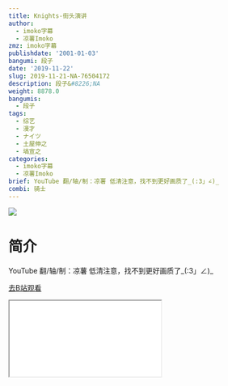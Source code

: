 ```yaml
---
title: Knights-街头演讲
author:
  - imoko字幕
  - 凉薯Imoko
zmz: imoko字幕
publishdate: '2001-01-03'
bangumi: 段子
date: '2019-11-22'
slug: 2019-11-21-NA-76504172
description: 段子&#8226;NA
weight: 8878.0
bangumis:
  - 段子
tags:
  - 综艺
  - 漫才
  - ナイツ
  - 土屋伸之
  - 塙宣之
categories:
  - imoko字幕
  - 凉薯Imoko
brief: YouTube 翻/轴/制：凉薯 低清注意，找不到更好画质了_(:3」∠)_
combi: 骑士
---
```

![](https://raw.githubusercontent.com/tcgriffith/owaraisite/master/static/tmpimg/03740ecc401207d9632997bde0d24ed037fe1d1c.jpg.480.jpg)
# 简介  
YouTube
翻/轴/制：凉薯
低清注意，找不到更好画质了_(:3」∠)_  

[去B站观看](https://www.bilibili.com/video/av76504172/)
<div class ="resp-container"><iframe class="testiframe" src="//player.bilibili.com/player.html?aid=76504172"", scrolling="no", allowfullscreen="true" > </iframe></div> 
